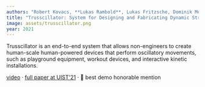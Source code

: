 ```yaml
---
authors: "Robert Kovacs, **Lukas Rambold**, Lukas Fritzsche, Dominik Meier, Jotaro Shigeyama, Shohei Katakura, Ran Zhang, Patrick Baudisch"
title: "Trusscillator: System for Designing and Fabricating Dynamic Structures"
image: assets/trusscillator.png
year: 2021
---
```


Trusscillator is an end-to-end system that allows non-engineers to create human-scale human-powered devices that perform oscillatory movements, such as playground equipment, workout devices, and interactive kinetic installations.

[video](https://www.youtube.com/watch?v=urW4iWfA-nQ&feature=youtu.be) · [full paper at UIST'21](https://dl.acm.org/doi/fullHtml/10.1145/3472749.3474807) · 🏅 best demo honorable mention

